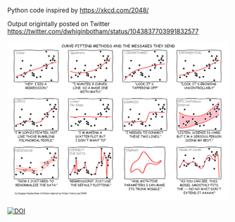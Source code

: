 Python code inspired by https://xkcd.com/2048/ 

Output origintally posted on Twitter https://twitter.com/dwhiginbotham/status/1043837703991832577 

![Fun with Python and XKCD-2048](https://github.com/dhiginbotham/Python-XKCD-2048/blob/master/Figures/Python-XKCD-2048.png)

[![DOI](https://zenodo.org/badge/150341670.svg)](https://zenodo.org/badge/latestdoi/150341670)
